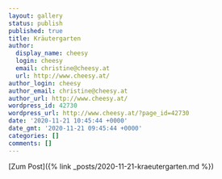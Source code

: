 ```yaml
---
layout: gallery
status: publish
published: true
title: Kräutergarten
author:
  display_name: cheesy
  login: cheesy
  email: christine@cheesy.at
  url: http://www.cheesy.at/
author_login: cheesy
author_email: christine@cheesy.at
author_url: http://www.cheesy.at/
wordpress_id: 42730
wordpress_url: http://www.cheesy.at/?page_id=42730
date: '2020-11-21 10:45:44 +0000'
date_gmt: '2020-11-21 09:45:44 +0000'
categories: []
comments: []
---
```

<!-- wp:core-embed/wordpress {"url":"http://www.cheesy.at/2020/11/kraeutergarten/","type":"rich","providerNameSlug":"cheesy-at","className":""} -->
[Zum Post]({% link _posts/2020-11-21-kraeutergarten.md %})
<!-- /wp:core-embed/wordpress -->
<!-- wp:paragraph --><!-- /wp:paragraph -->
